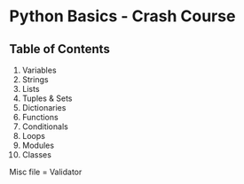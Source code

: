 # Python Basics - Crash Course

## Table of Contents

1. Variables
2. Strings
3. Lists
4. Tuples & Sets
5. Dictionaries
6. Functions
7. Conditionals
8. Loops
9. Modules
10. Classes

Misc file = Validator
